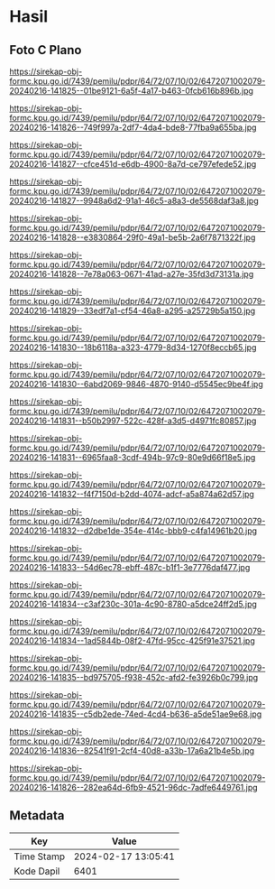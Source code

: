 # Hasil

## Foto C Plano

https://sirekap-obj-formc.kpu.go.id/7439/pemilu/pdpr/64/72/07/10/02/6472071002079-20240216-141825--01be9121-6a5f-4a17-b463-0fcb616b896b.jpg

https://sirekap-obj-formc.kpu.go.id/7439/pemilu/pdpr/64/72/07/10/02/6472071002079-20240216-141826--749f997a-2df7-4da4-bde8-77fba9a655ba.jpg

https://sirekap-obj-formc.kpu.go.id/7439/pemilu/pdpr/64/72/07/10/02/6472071002079-20240216-141827--cfce451d-e6db-4900-8a7d-ce797efede52.jpg

https://sirekap-obj-formc.kpu.go.id/7439/pemilu/pdpr/64/72/07/10/02/6472071002079-20240216-141827--9948a6d2-91a1-46c5-a8a3-de5568daf3a8.jpg

https://sirekap-obj-formc.kpu.go.id/7439/pemilu/pdpr/64/72/07/10/02/6472071002079-20240216-141828--e3830864-29f0-49a1-be5b-2a6f7871322f.jpg

https://sirekap-obj-formc.kpu.go.id/7439/pemilu/pdpr/64/72/07/10/02/6472071002079-20240216-141828--7e78a063-0671-41ad-a27e-35fd3d73131a.jpg

https://sirekap-obj-formc.kpu.go.id/7439/pemilu/pdpr/64/72/07/10/02/6472071002079-20240216-141829--33edf7a1-cf54-46a8-a295-a25729b5a150.jpg

https://sirekap-obj-formc.kpu.go.id/7439/pemilu/pdpr/64/72/07/10/02/6472071002079-20240216-141830--18b6118a-a323-4779-8d34-1270f8eccb65.jpg

https://sirekap-obj-formc.kpu.go.id/7439/pemilu/pdpr/64/72/07/10/02/6472071002079-20240216-141830--6abd2069-9846-4870-9140-d5545ec9be4f.jpg

https://sirekap-obj-formc.kpu.go.id/7439/pemilu/pdpr/64/72/07/10/02/6472071002079-20240216-141831--b50b2997-522c-428f-a3d5-d4971fc80857.jpg

https://sirekap-obj-formc.kpu.go.id/7439/pemilu/pdpr/64/72/07/10/02/6472071002079-20240216-141831--6965faa8-3cdf-494b-97c9-80e9d66f18e5.jpg

https://sirekap-obj-formc.kpu.go.id/7439/pemilu/pdpr/64/72/07/10/02/6472071002079-20240216-141832--f4f7150d-b2dd-4074-adcf-a5a874a62d57.jpg

https://sirekap-obj-formc.kpu.go.id/7439/pemilu/pdpr/64/72/07/10/02/6472071002079-20240216-141832--d2dbe1de-354e-414c-bbb9-c4fa14961b20.jpg

https://sirekap-obj-formc.kpu.go.id/7439/pemilu/pdpr/64/72/07/10/02/6472071002079-20240216-141833--54d6ec78-ebff-487c-b1f1-3e7776daf477.jpg

https://sirekap-obj-formc.kpu.go.id/7439/pemilu/pdpr/64/72/07/10/02/6472071002079-20240216-141834--c3af230c-301a-4c90-8780-a5dce24ff2d5.jpg

https://sirekap-obj-formc.kpu.go.id/7439/pemilu/pdpr/64/72/07/10/02/6472071002079-20240216-141834--1ad5844b-08f2-47fd-95cc-425f91e37521.jpg

https://sirekap-obj-formc.kpu.go.id/7439/pemilu/pdpr/64/72/07/10/02/6472071002079-20240216-141835--bd975705-f938-452c-afd2-fe3926b0c799.jpg

https://sirekap-obj-formc.kpu.go.id/7439/pemilu/pdpr/64/72/07/10/02/6472071002079-20240216-141835--c5db2ede-74ed-4cd4-b636-a5de51ae9e68.jpg

https://sirekap-obj-formc.kpu.go.id/7439/pemilu/pdpr/64/72/07/10/02/6472071002079-20240216-141836--82541f91-2cf4-40d8-a33b-17a6a21b4e5b.jpg

https://sirekap-obj-formc.kpu.go.id/7439/pemilu/pdpr/64/72/07/10/02/6472071002079-20240216-141826--282ea64d-6fb9-4521-96dc-7adfe6449761.jpg


## Metadata

| Key        | Value               |
| ---------- | ------------------- |
| Time Stamp | 2024-02-17 13:05:41 |
| Kode Dapil | 6401                |



